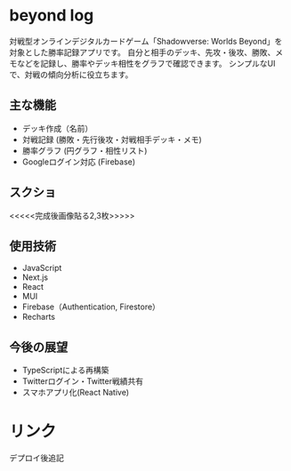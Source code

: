 # beyond log
対戦型オンラインデジタルカードゲーム「Shadowverse: Worlds Beyond」を対象とした勝率記録アプリです。
自分と相手のデッキ、先攻・後攻、勝敗、メモなどを記録し、勝率やデッキ相性をグラフで確認できます。
シンプルなUIで、対戦の傾向分析に役立ちます。

## 主な機能
- デッキ作成（名前）
- 対戦記録 (勝敗・先行後攻・対戦相手デッキ・メモ)
- 勝率グラフ (円グラフ・相性リスト)
- Googleログイン対応 (Firebase)

## スクショ
<<<<<完成後画像貼る2,3枚>>>>>

## 使用技術
- JavaScript
- Next.js
- React
- MUI
- Firebase（Authentication, Firestore）
- Recharts

## 今後の展望
- TypeScriptによる再構築
- Twitterログイン・Twitter戦績共有
- スマホアプリ化(React Native)

# リンク
デプロイ後追記